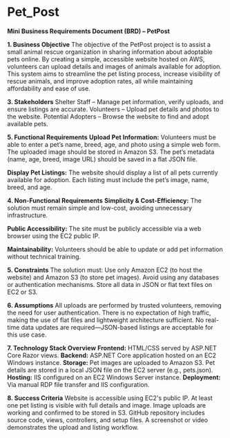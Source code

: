 # Pet_Post
**Mini Business Requirements Document (BRD) – PetPost**

**1. Business Objective**
The objective of the PetPost project is to assist a small animal rescue organization in sharing information about adoptable pets online. By creating a simple, accessible website hosted on AWS, volunteers can upload details and images of animals available for adoption. This system aims to streamline the pet listing process, increase visibility of rescue animals, and improve adoption rates, all while maintaining affordability and ease of use.

**3. Stakeholders**
Shelter Staff – Manage pet information, verify uploads, and ensure listings are accurate.
Volunteers – Upload pet details and photos to the website.
Potential Adopters – Browse the website to find and adopt available pets.

**5. Functional Requirements**
**Upload Pet Information:**
Volunteers must be able to enter a pet’s name, breed, age, and photo using a simple web form.
The uploaded image should be stored in Amazon S3.
The pet’s metadata (name, age, breed, image URL) should be saved in a flat JSON file.

**Display Pet Listings:**
The website should display a list of all pets currently available for adoption.
Each listing must include the pet’s image, name, breed, and age.

**4. Non-Functional Requirements**
**Simplicity & Cost-Efficiency:**
The solution must remain simple and low-cost, avoiding unnecessary infrastructure.


**Public Accessibility:**
The site must be publicly accessible via a web browser using the EC2 public IP.

**Maintainability:**
Volunteers should be able to update or add pet information without technical training.

**5. Constraints**
The solution must:
Use only Amazon EC2 (to host the website) and Amazon S3 (to store pet images).
Avoid using any databases or authentication mechanisms.
Store all data in JSON or flat text files on EC2 or S3.

**6. Assumptions**
All uploads are performed by trusted volunteers, removing the need for user authentication.
There is no expectation of high traffic, making the use of flat files and lightweight architecture sufficient.
No real-time data updates are required—JSON-based listings are acceptable for this use case.

**7. Technology Stack Overview**
**Frontend:** HTML/CSS served by ASP.NET Core Razor views.
**Backend:** ASP.NET Core application hosted on an EC2 Windows instance.
**Storage:**
Pet images are uploaded to Amazon S3.
Pet details are stored in a local JSON file on the EC2 server (e.g., pets.json).
**Hosting:** IIS configured on an EC2 Windows Server instance.
**Deployment:** Via manual RDP file transfer and IIS configuration.

**8. Success Criteria**
Website is accessible using EC2's public IP.
At least one pet listing is visible with full details and image.
Image uploads are working and confirmed to be stored in S3.
GitHub repository includes source code, views, controllers, and setup files.
A screenshot or video demonstrates the upload and listing workflow.
